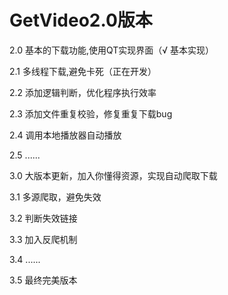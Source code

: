 # GetVideo2.0版本

2.0 基本的下载功能,使用QT实现界面（√ 基本实现）

2.1 多线程下载,避免卡死（正在开发）

2.2 添加逻辑判断，优化程序执行效率

2.3 添加文件重复校验，修复重复下载bug

2.4 调用本地播放器自动播放

2.5 ......



3.0 大版本更新，加入你懂得资源，实现自动爬取下载

3.1 多源爬取，避免失效

3.2 判断失效链接

3.3 加入反爬机制

3.4 ......

3.5 最终完美版本
